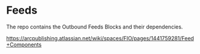 # Feeds

The repo contains the Outbound Feeds Blocks and their dependencies.

https://arcpublishing.atlassian.net/wiki/spaces/FIO/pages/1441759281/Feed+Components

